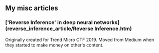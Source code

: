 ## My misc articles
### ['Reverse Inference' in deep neural networks](reverse_inference_article/Reverse Inference.htm)
Originally created for Trend Micro CTF 2019.
Moved from Medium when they started to make money on other's content.
